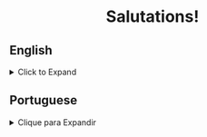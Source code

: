 <h1 align="center">Salutations!</h1>

## English
<details>
<summary>Click to Expand</summary>

### About

<p>As the name suggests, this is a simple list of exercises to practice the basics of JavaScript. That includes logical operators, mathematical operations, for loops, if/else operations, etc.<p/>

### Techs & Tools
<img src="https://img.shields.io/badge/JavaScript-%20-orange" alt="javascript-shield"</img>

### Installation
<p>If you want to run the files on your machine, follow the steps: </p>

<ol>

<li>Make a nea directory:</li>

```
mkdir sampaio-projects
```

<li>Clone the repository to your machine:</li>

```
cd sampaio-projects
git clone git@github.com:RafaelSampaioMoura/BasicJavaScriptFunctions.git
```

<li>Then execute the file you want with the "node" command</li>:

```
node <name-of-file>.js
```

If you do not have Node installed on your machine, you can download it through <a href="https://nodejs.org/en/download">this link</a>

</ol>
</details>

## Portuguese

<details>
<summary>Clique para Expandir</summary>

### Sobre

<p>Como o nome sugere, esses são exercícios simples para pratica as funcionalidades básicas do JavaScript, incluindo operadores lógicos, operações matemáticas, for loops, if/else, etc.<p/>

### Techs & Tools
<img src="https://img.shields.io/badge/JavaScript-%20-orange" alt="javascript-shield"</img>

### Installation
<p>Se você quiser executar esses arquivos na sua máquina, sigua os seguintes passos: </p>

<ol>

<li>Crie um novo diretório:</li>

```
mkdir sampaio-projects
```

<li>Clone o repositório para sua máquina:</li>

```
cd sampaio-projects
git clone git@github.com:RafaelSampaioMoura/BasicJavaScriptFunctions.git
```

<li>Execute o arquivo desejado com o comando "node":</li>

```
node <nome-do-arquivo>.js
```

Caso você não tenha o Node instalado em sua máquina, você pode fazer o download do mesmo <a href="https://nodejs.org/pt-br/download">nesse link</a>

</ol>
</details>

